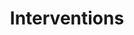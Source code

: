 ---
title: Interventions
layout: interventions
description: 'READCHINA Interventions'
nav-menu: true
show_tile: true
---